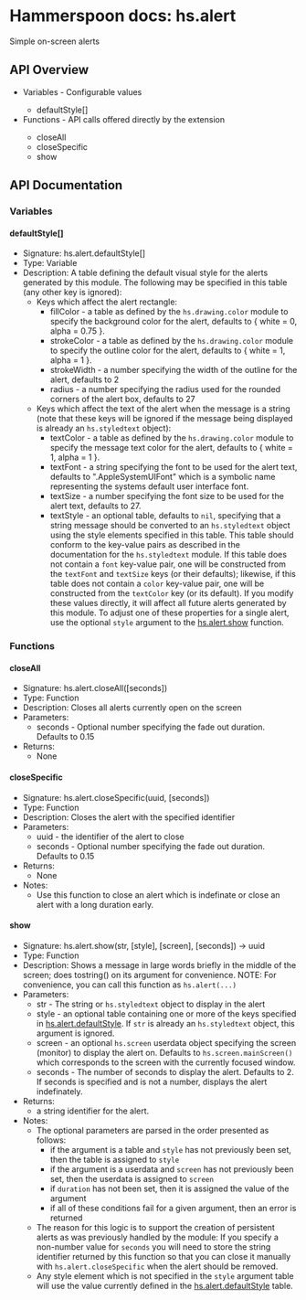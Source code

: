 # Hammerspoon docs: hs.alert

Simple on-screen alerts

## API Overview
* Variables - Configurable values</li>
  * defaultStyle[]
* Functions - API calls offered directly by the extension</li>
  * closeAll
  * closeSpecific
  * show

## API Documentation

### Variables

#### defaultStyle[]
  * Signature: hs.alert.defaultStyle[]
  * Type: Variable
  * Description: A table defining the default visual style for the alerts generated by this module.
  The following may be specified in this table (any other key is ignored):
     * Keys which affect the alert rectangle:
       * fillColor   - a table as defined by the `hs.drawing.color` module to specify the background color for the alert, defaults to { white = 0, alpha = 0.75 }.
       * strokeColor - a table as defined by the `hs.drawing.color` module to specify the outline color for the alert, defaults to { white = 1, alpha = 1 }.
       * strokeWidth - a number specifying the width of the outline for the alert, defaults to 2
       * radius      - a number specifying the radius used for the rounded corners of the alert box, defaults to 27
     * Keys which affect the text of the alert when the message is a string (note that these keys will be ignored if the message being displayed is already an `hs.styledtext` object):
       * textColor   - a table as defined by the `hs.drawing.color` module to specify the message text color for the alert, defaults to { white = 1, alpha = 1 }.
       * textFont    - a string specifying the font to be used for the alert text, defaults to ".AppleSystemUIFont" which is a symbolic name representing the systems default user interface font.
       * textSize    - a number specifying the font size to be used for the alert text, defaults to 27.
       * textStyle   - an optional table, defaults to `nil`, specifying that a string message should be converted to an `hs.styledtext` object using the style elements specified in this table.  This table should conform to the key-value pairs as described in the documentation for the `hs.styledtext` module.  If this table does not contain a `font` key-value pair, one will be constructed from the `textFont` and `textSize` keys (or their defaults); likewise, if this table does not contain a `color` key-value pair, one will be constructed from the `textColor` key (or its default).
    If you modify these values directly, it will affect all future alerts generated by this module.  To adjust one of these properties for a single alert, use the optional `style` argument to the [hs.alert.show](#show) function.

### Functions

#### closeAll
  * Signature: hs.alert.closeAll([seconds])
  * Type: Function
  * Description: Closes all alerts currently open on the screen
  * Parameters:
     * seconds - Optional number specifying the fade out duration. Defaults to 0.15
  * Returns:
     * None

#### closeSpecific
  * Signature: hs.alert.closeSpecific(uuid, [seconds])
  * Type: Function
  * Description: Closes the alert with the specified identifier
  * Parameters:
     * uuid    - the identifier of the alert to close
     * seconds - Optional number specifying the fade out duration. Defaults to 0.15
  * Returns:
     * None
  * Notes:
     * Use this function to close an alert which is indefinate or close an alert with a long duration early.

#### show
  * Signature: hs.alert.show(str, [style], [screen], [seconds]) -> uuid
  * Type: Function
  * Description: Shows a message in large words briefly in the middle of the screen; does tostring() on its argument for convenience.
  NOTE: For convenience, you can call this function as `hs.alert(...)`
  * Parameters:
     * str     - The string or `hs.styledtext` object to display in the alert
     * style   - an optional table containing one or more of the keys specified in [hs.alert.defaultStyle](#defaultStyle).  If `str` is already an `hs.styledtext` object, this argument is ignored.
     * screen  - an optional `hs.screen` userdata object specifying the screen (monitor) to display the alert on.  Defaults to `hs.screen.mainScreen()` which corresponds to the screen with the currently focused window.
     * seconds - The number of seconds to display the alert. Defaults to 2.  If seconds is specified and is not a number, displays the alert indefinately.
  * Returns:
     * a string identifier for the alert.
  * Notes:
     * The optional parameters are parsed in the order presented as follows:
       * if the argument is a table and `style` has not previously been set, then the table is assigned to `style`
       * if the argument is a userdata and `screen` has not previously been set, then the userdata is assigned to `screen`
       * if `duration` has not been set, then it is assigned the value of the argument
       * if all of these conditions fail for a given argument, then an error is returned
     * The reason for this logic is to support the creation of persistent alerts as was previously handled by the module: If you specify a non-number value for `seconds` you will need to store the string identifier returned by this function so that you can close it manually with `hs.alert.closeSpecific` when the alert should be removed.
     * Any style element which is not specified in the `style` argument table will use the value currently defined in the [hs.alert.defaultStyle](#defaultStyle) table.
